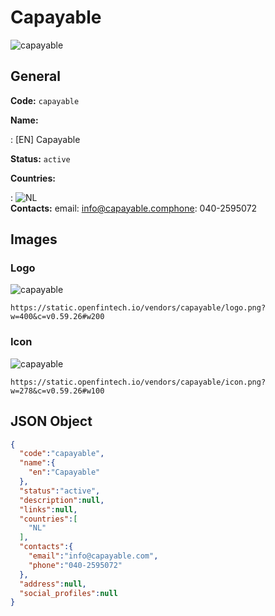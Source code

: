 
# Capayable 
![capayable](https://static.openfintech.io/vendors/capayable/logo.png?w=400&c=v0.59.26#w200)  

## General 
 
**Code:** `capayable` 
 
**Name:** 
 
:	[EN] Capayable 
 
**Status:** `active` 
 
 
**Countries:** 
 
:	![NL](https://cdnjs.cloudflare.com/ajax/libs/flag-icon-css/3.3.0/flags/4x3/nl.svg#w24)  
**Contacts:** 
email: info@capayable.comphone: 040-2595072
## Images 

### Logo 
 
![capayable](https://static.openfintech.io/vendors/capayable/logo.png?w=400&c=v0.59.26#w200)  

```
https://static.openfintech.io/vendors/capayable/logo.png?w=400&c=v0.59.26#w200
```  

### Icon 
 
![capayable](https://static.openfintech.io/vendors/capayable/icon.png?w=278&c=v0.59.26#w100)  

```
https://static.openfintech.io/vendors/capayable/icon.png?w=278&c=v0.59.26#w100
```  

## JSON Object 

```json
{
  "code":"capayable",
  "name":{
    "en":"Capayable"
  },
  "status":"active",
  "description":null,
  "links":null,
  "countries":[
    "NL"
  ],
  "contacts":{
    "email":"info@capayable.com",
    "phone":"040-2595072"
  },
  "address":null,
  "social_profiles":null
}
```  

